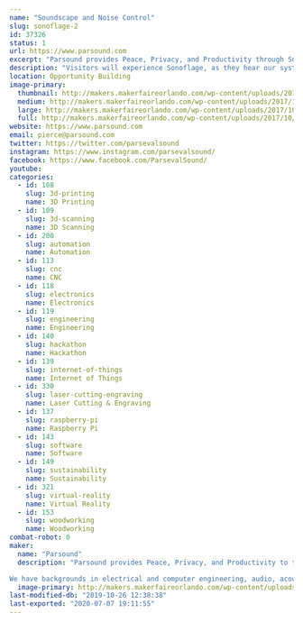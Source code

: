 ```yaml
---
name: "Soundscape and Noise Control"
slug: sonoflage-2
id: 37326
status: 1
url: https://www.parsound.com
excerpt: "Parsound provides Peace, Privacy, and Productivity through Sound and Noise Control.  We have invented the World's First Smart Soundscape.  We call it, \"Sonoflage\". "
description: "Visitors will experience Sonoflage, as they hear our system running with adaptive Sound Camoflage, and without it, just playing music.  w"
location: Opportunity Building
image-primary:
  thumbnail: http://makers.makerfaireorlando.com/wp-content/uploads/2017/10/waterCAFIA-150x150.jpg
  medium: http://makers.makerfaireorlando.com/wp-content/uploads/2017/10/waterCAFIA-300x222.jpg
  large: http://makers.makerfaireorlando.com/wp-content/uploads/2017/10/waterCAFIA-1024x756.jpg
  full: http://makers.makerfaireorlando.com/wp-content/uploads/2017/10/waterCAFIA.jpg
website: https://www.parsound.com
email: pierce@parsound.com
twitter: https://twitter.com/parsevalsound
instagram: https://www.instagram.com/parsevalsound/
facebook: https://www.facebook.com/ParsevalSound/
youtube: 
categories:
  - id: 108
    slug: 3d-printing
    name: 3D Printing
  - id: 109
    slug: 3d-scanning
    name: 3D Scanning
  - id: 200
    slug: automation
    name: Automation
  - id: 113
    slug: cnc
    name: CNC
  - id: 118
    slug: electronics
    name: Electronics
  - id: 119
    slug: engineering
    name: Engineering
  - id: 140
    slug: hackathon
    name: Hackathon
  - id: 139
    slug: internet-of-things
    name: Internet of Things
  - id: 330
    slug: laser-cutting-engraving
    name: Laser Cutting & Engraving
  - id: 137
    slug: raspberry-pi
    name: Raspberry Pi
  - id: 143
    slug: software
    name: Software
  - id: 149
    slug: sustainability
    name: Sustainability
  - id: 321
    slug: virtual-reality
    name: Virtual Reality
  - id: 153
    slug: woodworking
    name: Woodworking
combat-robot: 0
maker:
  name: "Parsound"
  description: "Parsound provides Peace, Privacy, and Productivity to the world through sound. 

We have backgrounds in electrical and computer engineering, audio, acoustics, music, modeling, simulation, and building ventures that help others. "
  image-primary: http://makers.makerfaireorlando.com/wp-content/uploads/2017/10/simpleLogo.png
last-modified-db: "2019-10-26 12:38:38"
last-exported: "2020-07-07 19:11:55"
---
```

